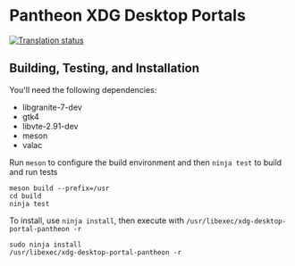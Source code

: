 # Pantheon XDG Desktop Portals
[![Translation status](https://l10n.elementary.io/widgets/desktop/-/portals/svg-badge.svg)](https://l10n.elementary.io/engage/desktop/)

## Building, Testing, and Installation

You'll need the following dependencies:
* libgranite-7-dev
* gtk4
* libvte-2.91-dev
* meson
* valac

Run `meson` to configure the build environment and then `ninja test` to build and run tests

    meson build --prefix=/usr
    cd build
    ninja test

To install, use `ninja install`, then execute with `/usr/libexec/xdg-desktop-portal-pantheon -r`

    sudo ninja install
    /usr/libexec/xdg-desktop-portal-pantheon -r
